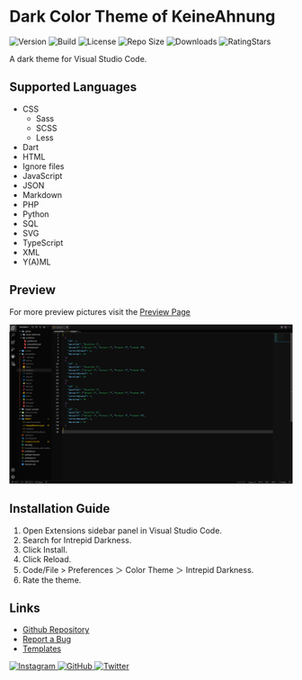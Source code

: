 # Dark Color Theme of KeineAhnung

![Version](https://img.shields.io/visual-studio-marketplace/v/KeineAhnung.intepriddarkness?style=flat-square) ![Build](https://img.shields.io/github/workflow/status/TheKeineAhnung/Intrepid-Darkness/Publish/main?style=flat-square) ![License](https://img.shields.io/github/license/TheKeineAhnung/Intrepid-Darkness?style=flat-square) ![Repo Size](https://img.shields.io/github/repo-size/TheKeineAhnung/Intrepid-Darkness?style=flat-square) ![Downloads](https://img.shields.io/visual-studio-marketplace/d/KeineAhnung.intepriddarkness?style=flat-square) ![RatingStars](https://img.shields.io/visual-studio-marketplace/r/KeineAhnung.intepriddarkness?style=flat-square)

A dark theme for Visual Studio Code.

## Supported Languages

- CSS
  - Sass
  - SCSS
  - Less
- Dart
- HTML
- Ignore files
- JavaScript
- JSON
- Markdown
- PHP
- Python
- SQL
- SVG
- TypeScript
- XML
- Y(A)ML

## Preview

For more preview pictures visit the [Preview Page](https://github.com/TheKeineAhnung/Intrepid-Darkness/blob/main/previewPage.md)

<img src="images/preview/PreviewJSON.png"></img>

## Installation Guide

1. Open Extensions sidebar panel in Visual Studio Code.
2. Search for Intrepid Darkness.
3. Click Install.
4. Click Reload.
5. Code/File > Preferences ＞ Color Theme ＞ Intrepid Darkness.
6. Rate the theme.

## Links

- [Github Repository](https://github.com/TheKeineAhnung/VSC-theme)
- [Report a Bug](https://github.com/TheKeineAhnung/VSC-theme/issues/new)
- [Templates](https://github.com/TheKeineAhnung/VSC-theme/tree/main/.github/ISSUE_TEMPLATES)

[previewpic]: images/Theme_Preview.png

<a href="https://www.instagram.com/keineahnunggrafiken/">
    <img src="https://img.shields.io/badge/Instagram-D8226B.svg?&style=flat-square&logo=instagram&logoColor=white" alt="Instagram"></img>
</a>
<a href="https://github.com/TheKeineAhnung/">
    <img src="https://img.shields.io/badge/github-262626.svg?&style=flat-square&logo=github&logoColor=white" alt="GitHub"></img>
</a>
<a href="https://twitter.com/TheKeineAhnung">
    <img src="https://img.shields.io/badge/Twitter-1DA1F2?&style=flat-square&logo=twitter&logoColor=white" alt="Twitter"></img>
</a>
